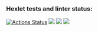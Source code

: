 ### Hexlet tests and linter status:
[![Actions Status](https://github.com/Shinkins/frontend-project-44/workflows/hexlet-check/badge.svg)](https://github.com/Shinkins/frontend-project-44/actions)
<a href="https://codeclimate.com/github/Shinkins/frontend-project-44/maintainability"><img src="https://api.codeclimate.com/v1/badges/8e0ff3d0c4d0f7717a54/maintainability" /></a>
<a href="https://asciinema.org/a/556333" target="_blank"><img src="https://asciinema.org/a/556333.svg" /></a>
<a href="https://asciinema.org/a/yJXxwkhUkmKSCXiZ4oe3luYMR" target="_blank"><img src="https://asciinema.org/a/yJXxwkhUkmKSCXiZ4oe3luYMR.svg" /></a>

